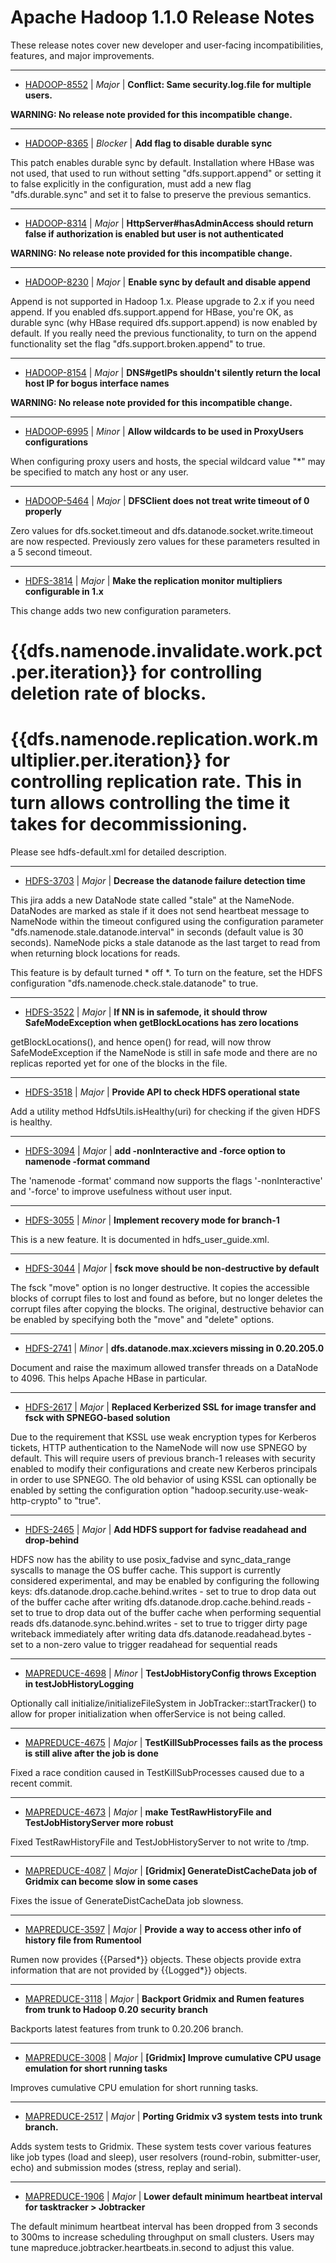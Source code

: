# Apache Hadoop  1.1.0 Release Notes

These release notes cover new developer and user-facing incompatibilities, features, and major improvements.


---

* [HADOOP-8552](https://issues.apache.org/jira/browse/HADOOP-8552) | *Major* | **Conflict: Same security.log.file for multiple users.**

**WARNING: No release note provided for this incompatible change.**


---

* [HADOOP-8365](https://issues.apache.org/jira/browse/HADOOP-8365) | *Blocker* | **Add flag to disable durable sync**

This patch enables durable sync by default. Installation where HBase was not used, that used to run without setting "dfs.support.append" or setting it to false explicitly in the configuration, must add a new flag "dfs.durable.sync" and set it to false to preserve the previous semantics.


---

* [HADOOP-8314](https://issues.apache.org/jira/browse/HADOOP-8314) | *Major* | **HttpServer#hasAdminAccess should return false if authorization is enabled but user is not authenticated**

**WARNING: No release note provided for this incompatible change.**


---

* [HADOOP-8230](https://issues.apache.org/jira/browse/HADOOP-8230) | *Major* | **Enable sync by default and disable append**

Append is not supported in Hadoop 1.x. Please upgrade to 2.x if you need append. If you enabled dfs.support.append for HBase, you're OK, as durable sync (why HBase required dfs.support.append) is now enabled by default. If you really need the previous functionality, to turn on the append functionality set the flag "dfs.support.broken.append" to true.


---

* [HADOOP-8154](https://issues.apache.org/jira/browse/HADOOP-8154) | *Major* | **DNS#getIPs shouldn't silently return the local host IP for bogus interface names**

**WARNING: No release note provided for this incompatible change.**


---

* [HADOOP-6995](https://issues.apache.org/jira/browse/HADOOP-6995) | *Minor* | **Allow wildcards to be used in ProxyUsers configurations**

When configuring proxy users and hosts, the special wildcard value "*" may be specified to match any host or any user.


---

* [HADOOP-5464](https://issues.apache.org/jira/browse/HADOOP-5464) | *Major* | **DFSClient does not treat write timeout of 0 properly**

Zero values for dfs.socket.timeout and dfs.datanode.socket.write.timeout are now respected. Previously zero values for these parameters resulted in a 5 second timeout.


---

* [HDFS-3814](https://issues.apache.org/jira/browse/HDFS-3814) | *Major* | **Make the replication monitor multipliers configurable in 1.x**

This change adds two new configuration parameters. 
# {{dfs.namenode.invalidate.work.pct.per.iteration}} for controlling deletion rate of blocks.
# {{dfs.namenode.replication.work.multiplier.per.iteration}} for controlling replication rate. This in turn allows controlling the time it takes for decommissioning.

Please see hdfs-default.xml for detailed description.


---

* [HDFS-3703](https://issues.apache.org/jira/browse/HDFS-3703) | *Major* | **Decrease the datanode failure detection time**

This jira adds a new DataNode state called "stale" at the NameNode. DataNodes are marked as stale if it does not send heartbeat message to NameNode within the timeout configured using the configuration parameter "dfs.namenode.stale.datanode.interval" in seconds (default value is 30 seconds). NameNode picks a stale datanode as the last target to read from when returning block locations for reads.

This feature is by default turned * off *. To turn on the feature, set the HDFS configuration "dfs.namenode.check.stale.datanode" to true.


---

* [HDFS-3522](https://issues.apache.org/jira/browse/HDFS-3522) | *Major* | **If NN is in safemode, it should throw SafeModeException when getBlockLocations has zero locations**

getBlockLocations(), and hence open() for read, will now throw SafeModeException if the NameNode is still in safe mode and there are no replicas reported yet for one of the blocks in the file.


---

* [HDFS-3518](https://issues.apache.org/jira/browse/HDFS-3518) | *Major* | **Provide API to check HDFS operational state**

Add a utility method HdfsUtils.isHealthy(uri) for checking if the given HDFS is healthy.


---

* [HDFS-3094](https://issues.apache.org/jira/browse/HDFS-3094) | *Major* | **add -nonInteractive and -force option to namenode -format command**

The 'namenode -format' command now supports the flags '-nonInteractive' and '-force' to improve usefulness without user input.


---

* [HDFS-3055](https://issues.apache.org/jira/browse/HDFS-3055) | *Minor* | **Implement recovery mode for branch-1**

This is a new feature.  It is documented in hdfs\_user\_guide.xml.


---

* [HDFS-3044](https://issues.apache.org/jira/browse/HDFS-3044) | *Major* | **fsck move should be non-destructive by default**

The fsck "move" option is no longer destructive. It copies the accessible blocks of corrupt files to lost and found as before, but no longer deletes the corrupt files after copying the blocks. The original, destructive behavior can be enabled by specifying both the "move" and "delete" options.


---

* [HDFS-2741](https://issues.apache.org/jira/browse/HDFS-2741) | *Minor* | **dfs.datanode.max.xcievers missing in 0.20.205.0**

Document and raise the maximum allowed transfer threads on a DataNode to 4096. This helps Apache HBase in particular.


---

* [HDFS-2617](https://issues.apache.org/jira/browse/HDFS-2617) | *Major* | **Replaced Kerberized SSL for image transfer and fsck with SPNEGO-based solution**

Due to the requirement that KSSL use weak encryption types for Kerberos tickets, HTTP authentication to the NameNode will now use SPNEGO by default. This will require users of previous branch-1 releases with security enabled to modify their configurations and create new Kerberos principals in order to use SPNEGO. The old behavior of using KSSL can optionally be enabled by setting the configuration option "hadoop.security.use-weak-http-crypto" to "true".


---

* [HDFS-2465](https://issues.apache.org/jira/browse/HDFS-2465) | *Major* | **Add HDFS support for fadvise readahead and drop-behind**

HDFS now has the ability to use posix\_fadvise and sync\_data\_range syscalls to manage the OS buffer cache. This support is currently considered experimental, and may be enabled by configuring the following keys:
dfs.datanode.drop.cache.behind.writes - set to true to drop data out of the buffer cache after writing
dfs.datanode.drop.cache.behind.reads - set to true to drop data out of the buffer cache when performing sequential reads
dfs.datanode.sync.behind.writes - set to true to trigger dirty page writeback immediately after writing data
dfs.datanode.readahead.bytes - set to a non-zero value to trigger readahead for sequential reads


---

* [MAPREDUCE-4698](https://issues.apache.org/jira/browse/MAPREDUCE-4698) | *Minor* | **TestJobHistoryConfig throws Exception in testJobHistoryLogging**

Optionally call initialize/initializeFileSystem in JobTracker::startTracker() to allow for proper initialization when offerService is not being called.


---

* [MAPREDUCE-4675](https://issues.apache.org/jira/browse/MAPREDUCE-4675) | *Major* | **TestKillSubProcesses fails as the process is still alive after the job is done**

Fixed a race condition caused in TestKillSubProcesses caused due to a recent commit.


---

* [MAPREDUCE-4673](https://issues.apache.org/jira/browse/MAPREDUCE-4673) | *Major* | **make TestRawHistoryFile and TestJobHistoryServer more robust**

Fixed TestRawHistoryFile and TestJobHistoryServer to not write to /tmp.


---

* [MAPREDUCE-4087](https://issues.apache.org/jira/browse/MAPREDUCE-4087) | *Major* | **[Gridmix] GenerateDistCacheData job of Gridmix can become slow in some cases**

Fixes the issue of GenerateDistCacheData  job slowness.


---

* [MAPREDUCE-3597](https://issues.apache.org/jira/browse/MAPREDUCE-3597) | *Major* | **Provide a way to access other info of history file from Rumentool**

Rumen now provides {{Parsed*}} objects. These objects provide extra information that are not provided by {{Logged*}} objects.


---

* [MAPREDUCE-3118](https://issues.apache.org/jira/browse/MAPREDUCE-3118) | *Major* | **Backport Gridmix and Rumen features from trunk to Hadoop 0.20 security branch**

Backports latest features from trunk to 0.20.206 branch.


---

* [MAPREDUCE-3008](https://issues.apache.org/jira/browse/MAPREDUCE-3008) | *Major* | **[Gridmix] Improve cumulative CPU usage emulation for short running tasks**

Improves cumulative CPU emulation for short running tasks.


---

* [MAPREDUCE-2517](https://issues.apache.org/jira/browse/MAPREDUCE-2517) | *Major* | **Porting Gridmix v3 system tests into trunk branch.**

Adds system tests to Gridmix. These system tests cover various features like job types (load and sleep), user resolvers (round-robin, submitter-user, echo) and  submission modes (stress, replay and serial).


---

* [MAPREDUCE-1906](https://issues.apache.org/jira/browse/MAPREDUCE-1906) | *Major* | **Lower default minimum heartbeat interval for tasktracker \> Jobtracker**

The default minimum heartbeat interval has been dropped from 3 seconds to 300ms to increase scheduling throughput on small clusters. Users may tune mapreduce.jobtracker.heartbeats.in.second to adjust this value.




